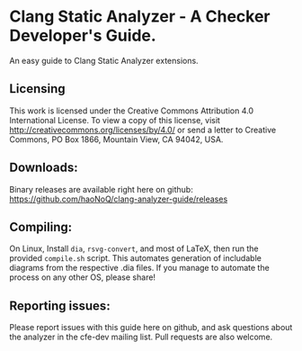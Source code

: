 # Clang Static Analyzer - A Checker Developer's Guide.

An easy guide to Clang Static Analyzer extensions.


## Licensing

This work is licensed under the Creative Commons Attribution 4.0 International
License. To view a copy of this license, visit
http://creativecommons.org/licenses/by/4.0/ or send a letter to Creative
Commons, PO Box 1866, Mountain View, CA 94042, USA.


## Downloads:

Binary releases are available right here on github:
https://github.com/haoNoQ/clang-analyzer-guide/releases


## Compiling:

On Linux, Install `dia`, `rsvg-convert`, and most of LaTeX, then run the
provided `compile.sh` script. This automates generation of includable diagrams
from the respective .dia files. If you manage to automate the process on any
other OS, please share!


## Reporting issues:

Please report issues with this guide here on github, and ask questions about
the analyzer in the cfe-dev mailing list. Pull requests are also welcome.
